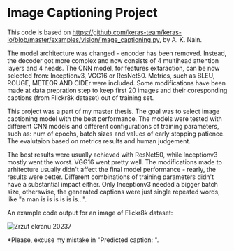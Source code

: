 # Image Captioning Project
This code is based on https://github.com/keras-team/keras-io/blob/master/examples/vision/image_captioning.py, by A. K. Nain.

The model architecture was changed - encoder has been removed. Instead, the decoder got more complex and now consists of 4 multihead attention layers and 4 heads.
The CNN model, for features extaraction, can be now selected from: Inceptionv3, VGG16 or ResNet50.
Metrics, such as BLEU, ROUGE, METEOR AND CIDEr were included. 
Some modifications have been made at data prepration step to keep first 20 images and their coresponding captions (from Flickr8k dataset) out of training set.

This project was a part of my master thesis. The goal was to select image captioning model with the best performance. The models were tested with different CNN models and different configurations of training parameters, such as: num of epochs, batch sizes and values of early stopping patience. The evalutaion based on metrics results and human judgement.

The best results were usually achieved with ResNet50, while Inceptionv3 mostly went the worst. VGG16 went pretty well. The modifications made to arhitecture usually didn't affect the final model performance - rearly, the results were better. Different combinations of training parameters didn't have a substantial impact either. Only Inceptionv3 needed a bigger batch size, otherswise, the generated captions were just single repeated words, like "a man is is is is is is...".

An example code output for an image of Flickr8k dataset:



![Zrzut ekranu 20237](https://github.com/wikhud/Image-Captioning-Project/assets/99511332/f60aec53-1369-4456-9112-c5e96d8f8efd)





*Please, excuse my mistake in "Predicted caption: ".
